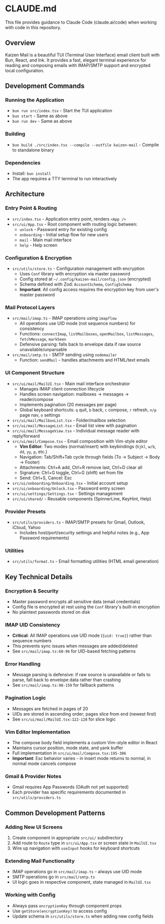 # CLAUDE.md

This file provides guidance to Claude Code (claude.ai/code) when working with code in this repository.

## Overview

Kaizen Mail is a beautiful TUI (Terminal User Interface) email client built with Bun, React, and Ink. It provides a fast, elegant terminal experience for reading and composing emails with IMAP/SMTP support and encrypted local configuration.

## Development Commands

### Running the Application
- `bun run src/index.tsx` - Start the TUI application
- `bun start` - Same as above
- `bun run dev` - Same as above

### Building
- `bun build ./src/index.tsx --compile --outfile kaizen-mail` - Compile to standalone binary

### Dependencies
- Install: `bun install`
- The app requires a TTY terminal to run interactively

## Architecture

### Entry Point & Routing
- `src/index.tsx` - Application entry point, renders `<App />`
- `src/ui/App.tsx` - Root component with routing logic between:
  - `unlock` - Password entry for existing config
  - `onboarding` - Initial setup flow for new users
  - `mail` - Main mail interface
  - `help` - Help screen

### Configuration & Encryption
- `src/utils/store.ts` - Configuration management with encryption
  - Uses `Conf` library with encryption via master password
  - Config stored at `~/.config/kaizen-mail/config.json` (encrypted)
  - Schema defined with Zod: `AccountSchema`, `ConfigSchema`
  - **Important**: All config access requires the encryption key from user's master password

### Mail Protocol Layers
- `src/mail/imap.ts` - IMAP operations using `imapflow`
  - All operations use UID mode (not sequence numbers) for consistency
  - Functions: `connectImap`, `listMailboxes`, `openMailbox`, `listMessages`, `fetchMessage`, `markSeen`
  - Defensive parsing: falls back to envelope data if raw source unavailable/unparsable
- `src/mail/smtp.ts` - SMTP sending using `nodemailer`
  - Function: `sendMail` - handles attachments and HTML/text emails

### UI Component Structure
- `src/ui/mail/MailUI.tsx` - Main mail interface orchestrator
  - Manages IMAP client connection lifecycle
  - Handles screen navigation: mailboxes → messages → reader/compose
  - Implements pagination (20 messages per page)
  - Global keyboard shortcuts: `q` quit, `b` back, `c` compose, `r` refresh, `n/p` page nav, `o` settings
- `src/ui/mail/MailboxList.tsx` - Folder/mailbox selection
- `src/ui/mail/MessageList.tsx` - Email list view with pagination
- `src/ui/mail/MessageView.tsx` - Individual message reader with reply/forward
- `src/ui/mail/Compose.tsx` - Email composition with Vim-style editor
  - **Vim Editor**: Two modes (normal/insert) with keybindings (`hjkl`, `w/b`, `dd`, `yy`, `p`, etc.)
  - Navigation: Tab/Shift+Tab cycle through fields (To → Subject → Body → Footer)
  - Attachments: Ctrl+A add, Ctrl+R remove last, Ctrl+D clear all
  - Signature: Ctrl+G toggle, Ctrl+G (shift) set from file
  - Send: Ctrl+S, Cancel: Esc
- `src/ui/onboarding/Onboarding.tsx` - Initial account setup
- `src/ui/onboarding/Unlock.tsx` - Password entry screen
- `src/ui/settings/Settings.tsx` - Settings management
- `src/ui/shared/` - Reusable components (SpinnerLine, KeyHint, Help)

### Provider Presets
- `src/utils/providers.ts` - IMAP/SMTP presets for Gmail, Outlook, iCloud, Yahoo
  - Includes host/port/security settings and helpful notes (e.g., App Password requirements)

### Utilities
- `src/utils/format.ts` - Email formatting utilities (HTML email generation)

## Key Technical Details

### Encryption & Security
- Master password encrypts all sensitive data (email credentials)
- Config file is encrypted at rest using the `Conf` library's built-in encryption
- No plaintext passwords stored on disk

### IMAP UID Consistency
- **Critical**: All IMAP operations use UID mode (`{uid: true}`) rather than sequence numbers
- This prevents sync issues when messages are added/deleted
- See `src/mail/imap.ts:60-96` for UID-based fetching patterns

### Error Handling
- Message parsing is defensive: if raw source is unavailable or fails to parse, fall back to envelope data rather than crashing
- See `src/mail/imap.ts:98-159` for fallback patterns

### Pagination Logic
- Messages are fetched in pages of 20
- UIDs are stored in ascending order; pages slice from end (newest first)
- See `src/ui/mail/MailUI.tsx:122-128` for slice logic

### Vim Editor Implementation
- The compose body field implements a custom Vim-style editor in React
- Maintains cursor position, mode state, and yank buffer
- Full implementation in `src/ui/mail/Compose.tsx:195-306`
- **Important**: Esc behavior varies - in insert mode returns to normal, in normal mode cancels compose

### Gmail & Provider Notes
- Gmail requires App Passwords (OAuth not yet supported)
- Each provider has specific requirements documented in `src/utils/providers.ts`

## Common Development Patterns

### Adding New UI Screens
1. Create component in appropriate `src/ui/` subdirectory
2. Add route to `Route` type in `src/ui/App.tsx` or screen state in `MailUI.tsx`
3. Wire up navigation with `useInput` hooks for keyboard shortcuts

### Extending Mail Functionality
- IMAP operations go in `src/mail/imap.ts` - always use UID mode
- SMTP operations go in `src/mail/smtp.ts`
- UI logic goes in respective component, state managed in `MailUI.tsx`

### Working with Config
- Always pass `encryptionKey` through component props
- Use `getStore(encryptionKey)` to access config
- Update schema in `src/utils/store.ts` when adding new config fields
